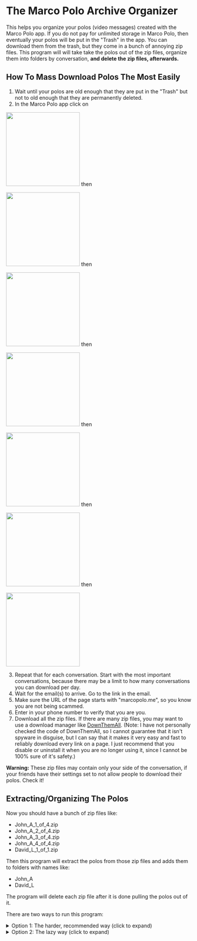 # The Marco Polo Archive Organizer

This helps you organize your polos (video messages) created with the Marco Polo app. If you do not pay for unlimited storage in Marco Polo, then eventually your polos will be put in the "Trash" in the app. You can download them from the trash, but they come in a bunch of annoying zip files. This program will will take take the polos out of the zip files, organize them into folders by conversation, **and delete the zip files, afterwards.**

## How To Mass Download Polos The Most Easily

1. Wait until your polos are old enough that they are put in the "Trash" but not to old enough that they are permanently deleted.
2. In the Marco Polo app click on

<image src="./supplemental-docs/pictures/screenshot-1.jpg" width="200px" /> then

<image src="./supplemental-docs/pictures/screenshot-2.jpg" width="200px" /> then

<image src="./supplemental-docs/pictures/screenshot-3.jpg" width="200px" /> then

<image src="./supplemental-docs/pictures/screenshot-4.jpg" width="200px" /> then

<image src="./supplemental-docs/pictures/screenshot-5.jpg" width="200px" /> then

<image src="./supplemental-docs/pictures/screenshot-6.jpg" width="200px" /> then

<image src="./supplemental-docs/pictures/screenshot-7.jpg" width="200px" />

3. Repeat that for each conversation. Start with the most important conversations, because there may be a limit to how many conversations you can download per day.
3. Wait for the email(s) to arrive. Go to the link in the email.
4. Make sure the URL of the page starts with "marcopolo.me", so you know you are not being scammed.
5. Enter in your phone number to verify that you are you.
6. Download all the zip files. If there are many zip files, you may want to use a download manager like [DownThemAll](https://www.downthemall.org/). (Note: I have not personally checked the code of DownThemAll, so I cannot guarantee that it isn't spyware in disguise, but I can say that it makes it very easy and fast to reliably download every link on a page. I just recommend that you disable or uninstall it when you are no longer using it, since I cannot be 100% sure of it's safety.)

**Warning:** These zip files may contain only your side of the conversation, if your friends have their settings set to not allow people to download their polos. Check it!

## Extracting/Organizing The Polos

Now you should have a bunch of zip files like:

- John_A_1_of_4.zip
- John_A_2_of_4.zip
- John_A_3_of_4.zip
- John_A_4_of_4.zip
- David_L_1_of_1.zip

Then this program will extract the polos from those zip files and adds them
to folders with names like:

- John_A
- David_L

The program will delete each zip file after it is done pulling the polos out of it.

There are two ways to run this program:

<details>
<summary id="option1">Option 1: The harder, recommended way (click to expand)</summary>

Here, you will run the program with Deno. This is the recommended way to run the program, because it is safer for you. If you run a program with [Deno](https://deno.land) you can be confident that the program will not have the permission/power to harm your computer or your data, unless you give it permission to do so.

1. Put all the downloaded zip files in a folder that doesn't have any non-Marco-Polo zip files in it.
2. Make a copy of the folder, just in case something goes wrong. (I don't think anything will go wrong.)
3. Install Deno. (See [here](https://docs.deno.com/runtime/manual/getting_started/installation) for instructions.)
4. Open a terminal. (On Windows, you can do this by pressing the Windows key and typing "powershell" then pressing enter.)
6. Copy and paste
```PowerShell
deno run https://raw.githubusercontent.com/davidbludlow/marco-polo-archive-organizer/main/extract-polos.ts
```

into the terminal, then press enter. If it says it doesn't know what "deno" is, then maybe restart your terminal or maybe you didn't install Deno correctly.
7. When it asks, tell it where the folder with the zip files is.
8. When it asks for permission to read or write that folder, say yes.
9. After waiting for the program to finish, check each conversation and make sure that both sides of the conversation are there! If not, then call your friend and ask them to change their Marco Polo settings to allow other people to download their polos.
</details>

<details>
<summary id="option2">Option 2: The lazy way (click to expand)</summary>

This way is easier, but it is not recommended, because it involves running some program that you downloaded from the internet. This program isn't a virus, but how do you know that?

1. Put all the downloaded zip files in a folder that doesn't have any non-Marco-Polo zip files in it.
2. Make a copy of the folder, just in case something goes wrong. (I don't think anything will go wrong.)
3. If you are on Windows, download the program [extract-polos.exe](extract-polos.exe). If you are on Mac, then do Option 1, because, even though I could have easily created a Mac version of the program, I didn't, because I don't have a Mac to test it on. If you are running Linux, then you are probably too smart to do Option 2. It is not worth the trouble that it would take to run this program on a mobile device.
4. Put the extract-polos.exe inside of the folder with the zip files.
5. Run extract-polos.exe.
7. After waiting for the program to finish, check each conversation and make sure that both sides of the conversation are there! If not, then call your friend and ask them to change their Marco Polo settings to allow other people to download their polos.
</details>
